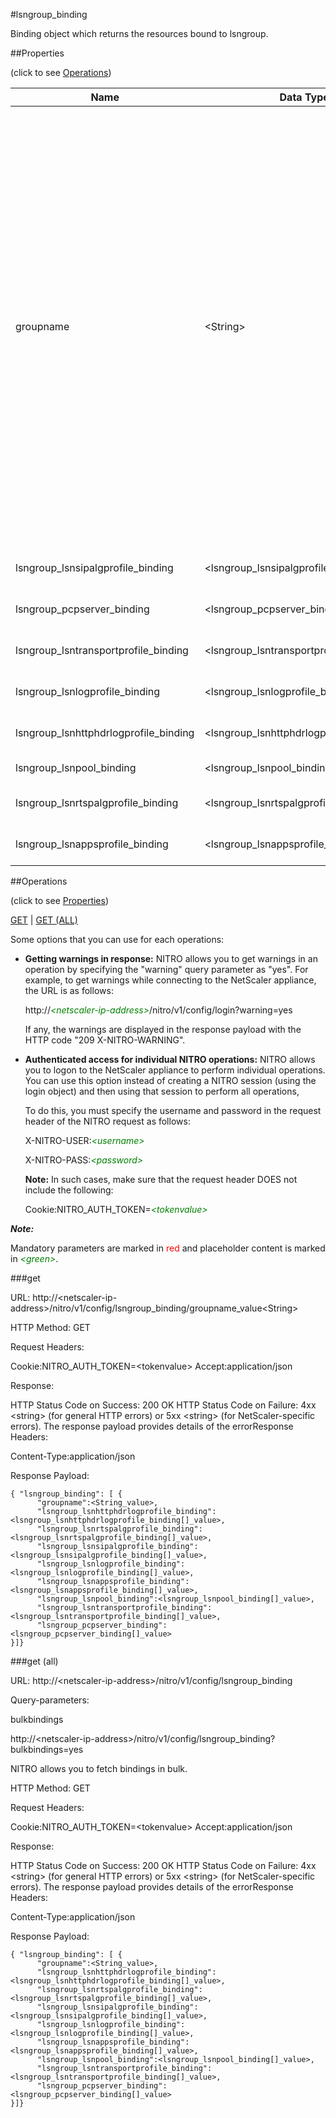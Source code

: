 #lsngroup_binding

Binding object which returns the resources bound to lsngroup.


##Properties 
<span>(click to see [Operations](#operations))</span>


<table><thead><tr><th>Name</th><th> Data Type</th><th> Permissions</th><th>Description</th></tr></thead><tbody><tr><td>groupname</td><td>&lt;String></td><td>Read-write</td><td>Name for the LSN group. Must begin with an ASCII alphanumeric or underscore (_) character, and must contain only ASCII alphanumeric, underscore, hash (#), period (.), space, colon (:), at (@), equals (=), and hyphen (-) characters. Cannot be changed after the LSN group is created. The following requirement applies only to the NetScaler CLI: If the name includes one or more spaces, enclose the name in double or single quotation marks (for example, "lsn group1" or lsn group1).&lt;br>Minimum length = 1&lt;br>Maximum length = 127</td><tr><tr><td>lsngroup_lsnsipalgprofile_binding</td><td>&lt;lsngroup_lsnsipalgprofile_binding[]></td><td>Read-only</td><td>lsnsipalgprofile that can be bound to lsngroup.</td><tr><tr><td>lsngroup_pcpserver_binding</td><td>&lt;lsngroup_pcpserver_binding[]></td><td>Read-only</td><td>pcpserver that can be bound to lsngroup.</td><tr><tr><td>lsngroup_lsntransportprofile_binding</td><td>&lt;lsngroup_lsntransportprofile_binding[]></td><td>Read-only</td><td>lsntransportprofile that can be bound to lsngroup.</td><tr><tr><td>lsngroup_lsnlogprofile_binding</td><td>&lt;lsngroup_lsnlogprofile_binding[]></td><td>Read-only</td><td>lsnlogprofile that can be bound to lsngroup.</td><tr><tr><td>lsngroup_lsnhttphdrlogprofile_binding</td><td>&lt;lsngroup_lsnhttphdrlogprofile_binding[]></td><td>Read-only</td><td>lsnhttphdrlogprofile that can be bound to lsngroup.</td><tr><tr><td>lsngroup_lsnpool_binding</td><td>&lt;lsngroup_lsnpool_binding[]></td><td>Read-only</td><td>lsnpool that can be bound to lsngroup.</td><tr><tr><td>lsngroup_lsnrtspalgprofile_binding</td><td>&lt;lsngroup_lsnrtspalgprofile_binding[]></td><td>Read-only</td><td>lsnrtspalgprofile that can be bound to lsngroup.</td><tr><tr><td>lsngroup_lsnappsprofile_binding</td><td>&lt;lsngroup_lsnappsprofile_binding[]></td><td>Read-only</td><td>lsnappsprofile that can be bound to lsngroup.</td><tr></tbody></table>
##Operations 
<span>(click to see [Properties](#properties))</span>


[GET](#get) | [GET (ALL)](#get-(all))


Some options that you can use for each operations:
<ul><li><p><b>Getting warnings in response:</b> NITRO allows you to get warnings in an operation by specifying the "warning" query parameter as "yes". For example, to get warnings while connecting to the NetScaler appliance, the URL is as follows:</p><p>http://<span style="color:green;font-style:italic;">&lt;netscaler-ip-address&gt;</span>/nitro/v1/config/login?warning=yes</p><p>If any, the warnings are displayed in the response payload with the HTTP code "209 X-NITRO-WARNING".</p></li><li><p><b>Authenticated access for individual NITRO operations:</b> NITRO allows you to logon to the NetScaler appliance to perform individual operations. You can use this option instead of creating a NITRO session (using the login object) and then using that session to perform all operations,</p><p>To do this, you must specify the username and password in the request header of the NITRO request as follows:</p><p>X-NITRO-USER:<span style="color:green;font-style:italic;">&lt;username&gt;</span></p><p>X-NITRO-PASS:<span style="color:green;font-style:italic;">&lt;password&gt;</span></p><p><b>Note:</b> In such cases, make sure that the request header DOES not include the following:</p><p>Cookie:NITRO_AUTH_TOKEN=<span style="color:green;font-style:italic;">&lt;tokenvalue&gt;</span></p></li></ul>



***Note:*** 
Mandatory parameters are marked in <span style="color:#FF0000;">red</span> and placeholder content is marked in <span style="color:green;font-style:italic">&lt;green&gt;</span>.

###get



URL: http://&lt;netscaler-ip-address&gt;/nitro/v1/config/lsngroup_binding/groupname_value&lt;String&gt;
HTTP Method: GET
Request Headers:

Cookie:NITRO_AUTH_TOKEN=&lt;tokenvalue&gt;Accept:application/json

Response:
HTTP Status Code on Success: 200 OKHTTP Status Code on Failure: 4xx &lt;string&gt; (for general HTTP errors) or 5xx &lt;string&gt; (for NetScaler-specific errors). The response payload provides details of the errorResponse Headers:

Content-Type:application/json

Response Payload: ```{ "lsngroup_binding": [ {      "groupname":<String_value>,      "lsngroup_lsnhttphdrlogprofile_binding":<lsngroup_lsnhttphdrlogprofile_binding[]_value>,      "lsngroup_lsnrtspalgprofile_binding":<lsngroup_lsnrtspalgprofile_binding[]_value>,      "lsngroup_lsnsipalgprofile_binding":<lsngroup_lsnsipalgprofile_binding[]_value>,      "lsngroup_lsnlogprofile_binding":<lsngroup_lsnlogprofile_binding[]_value>,      "lsngroup_lsnappsprofile_binding":<lsngroup_lsnappsprofile_binding[]_value>,      "lsngroup_lsnpool_binding":<lsngroup_lsnpool_binding[]_value>,      "lsngroup_lsntransportprofile_binding":<lsngroup_lsntransportprofile_binding[]_value>,      "lsngroup_pcpserver_binding":<lsngroup_pcpserver_binding[]_value>}]}```



###get (all)



URL: http://&lt;netscaler-ip-address&gt;/nitro/v1/config/lsngroup_binding
Query-parameters:
bulkbindings
http://&lt;netscaler-ip-address&gt;/nitro/v1/config/lsngroup_binding?bulkbindings=yes
NITRO allows you to fetch bindings in bulk.



HTTP Method: GET
Request Headers:

Cookie:NITRO_AUTH_TOKEN=&lt;tokenvalue&gt;Accept:application/json

Response:
HTTP Status Code on Success: 200 OKHTTP Status Code on Failure: 4xx &lt;string&gt; (for general HTTP errors) or 5xx &lt;string&gt; (for NetScaler-specific errors). The response payload provides details of the errorResponse Headers:

Content-Type:application/json

Response Payload: ```{ "lsngroup_binding": [ {      "groupname":<String_value>,      "lsngroup_lsnhttphdrlogprofile_binding":<lsngroup_lsnhttphdrlogprofile_binding[]_value>,      "lsngroup_lsnrtspalgprofile_binding":<lsngroup_lsnrtspalgprofile_binding[]_value>,      "lsngroup_lsnsipalgprofile_binding":<lsngroup_lsnsipalgprofile_binding[]_value>,      "lsngroup_lsnlogprofile_binding":<lsngroup_lsnlogprofile_binding[]_value>,      "lsngroup_lsnappsprofile_binding":<lsngroup_lsnappsprofile_binding[]_value>,      "lsngroup_lsnpool_binding":<lsngroup_lsnpool_binding[]_value>,      "lsngroup_lsntransportprofile_binding":<lsngroup_lsntransportprofile_binding[]_value>,      "lsngroup_pcpserver_binding":<lsngroup_pcpserver_binding[]_value>}]}```



